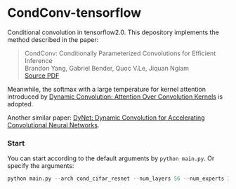 # CondConv-tensorflow
Conditional convolution in tensorflow2.0. This depository implements the method described in the paper:
 
 >CondConv: Conditionally Parameterized Convolutions for Efficient Inference  
 >Brandon Yang, Gabriel Bender, Quoc V.Le, Jiquan Ngiam  
 >[Source PDF](https://papers.nips.cc/paper/8412-condconv-conditionally-parameterized-convolutions-for-efficient-inference.pdf)
 
Meanwhile, the softmax with a large temperature for kernel attention introduced by [Dynamic Convolution: Attention Over Convolution Kernels](https://arxiv.org/pdf/1912.03458.pdf) is adopted. 
 
Another similar paper: [DyNet: Dynamic Convolution for Accelerating Convolutional Neural Networks](https://arxiv.org/pdf/2004.10694.pdf).

### Start
You can start according to the default arguments by `python main.py`. Or specify the arguments:
```python
python main.py --arch cond_cifar_resnet --num_layers 56 --num_experts 3 --dataset cifar10 --num_classes 10
```
 
